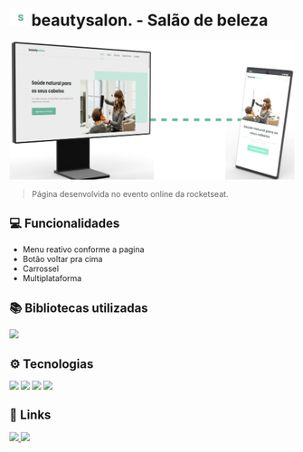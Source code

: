 # <a href = "https://carloscunha611.github.io/beautysalon/" target = 'blank'> <img src = "./assets/favicon.png"></a> beautysalon. - Salão de beleza

![preview](./.github/preview.png)

> Página desenvolvida no evento online da rocketseat.

## 💻 Funcionalidades

- Menu reativo conforme a pagina
- Botão voltar pra cima
- Carrossel
- Multiplataforma

## 📚 Bibliotecas utilizadas

<a href = "https://swiperjs.com/">
<img src="https://img.shields.io/badge/Swiper%20-323330?style=for-the-badge&logo=swiper&logoColor=blue" /></a>

## ⚙ Tecnologias

<img src="https://cdn.jsdelivr.net/gh/devicons/devicon/icons/html5/html5-original.svg" width = 40/> <img src="https://cdn.jsdelivr.net/gh/devicons/devicon/icons/css3/css3-original.svg" width = 40/> <img src="https://cdn.jsdelivr.net/gh/devicons/devicon/icons/javascript/javascript-plain.svg" width = 40 /> <img src="https://cdn.jsdelivr.net/gh/devicons/devicon/icons/git/git-original.svg" width = 40/>

## 🔗 Links

<a href = "https://t.me/Carloscunha611" target = '_blank'><img src='https://img.shields.io/badge/Telegram-2CA5E0?style=for-the-badge&logo=telegram&logoColor=white' target = '_blank' > <a href = "https://www.linkedin.com/in/carloscunha611/" target = '_blank'><img src="https://img.shields.io/badge/LinkedIn-0077B5?style=for-the-badge&logo=linkedin&logoColor=white"/></a>
